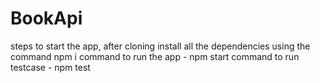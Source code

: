 # BookApi
steps to start the app, after cloning install all the dependencies using the command npm i
command to run the app - npm start
command to run testcase - npm test
